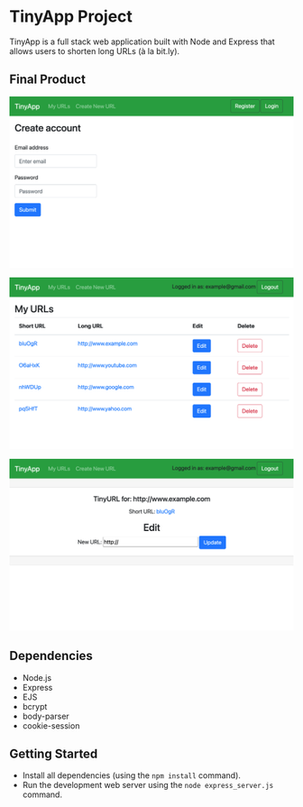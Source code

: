 # TinyApp Project

TinyApp is a full stack web application built with Node and Express that allows users to shorten long URLs (à la bit.ly).

## Final Product

!["Screenshot of TinyApp registration page"](https://github.com/zMollaz/tinyapp/blob/master/docs/Registration%20page.png?raw=true)

!["Screenshot of TinyApp user's urls list"](https://github.com/zMollaz/tinyapp/blob/master/docs/Urls%20page.png?raw=true)

!["Screenshot of TinyApp url update form"](https://github.com/zMollaz/tinyapp/blob/master/docs/Url%20update%20page.png?raw=true)

## Dependencies

- Node.js
- Express
- EJS
- bcrypt
- body-parser
- cookie-session

## Getting Started

- Install all dependencies (using the `npm install` command).
- Run the development web server using the `node express_server.js` command.
